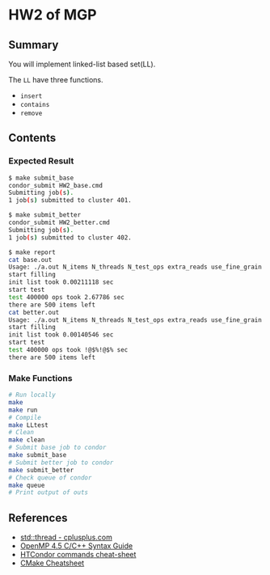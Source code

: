 # HW2 of MGP

## Summary

You will implement linked-list based set(LL).

The `LL` have three functions.

- `insert`
- `contains`
- `remove`

## Contents

### Expected Result

```bash
$ make submit_base
condor_submit HW2_base.cmd
Submitting job(s).
1 job(s) submitted to cluster 401.

$ make submit_better
condor_submit HW2_better.cmd
Submitting job(s).
1 job(s) submitted to cluster 402.

$ make report
cat base.out
Usage: ./a.out N_items N_threads N_test_ops extra_reads use_fine_grain
start filling
init list took 0.00211118 sec
start test
test 400000 ops took 2.67786 sec
there are 500 items left
cat better.out
Usage: ./a.out N_items N_threads N_test_ops extra_reads use_fine_grain
start filling
init list took 0.00140546 sec
start test
test 400000 ops took !@$%!@$% sec
there are 500 items left
```

### Make Functions

```bash
# Run locally
make
make run
# Compile
make LLtest
# Clean
make clean
# Submit base job to condor
make submit_base
# Submit better job to condor
make submit_better
# Check queue of condor
make queue
# Print output of outs
```

## References

- [std::thread - cplusplus.com](http://www.cplusplus.com/reference/thread/thread/)
- [OpenMP 4.5 C/C++ Syntax Guide](https://www.openmp.org/wp-content/uploads/OpenMP-4.5-1115-CPP-web.pdf)
- [HTCondor commands cheat-sheet](https://raggleton.github.io/condor-cheatsheet/)
- [CMake Cheatsheet](https://github.com/mortennobel/CMake-Cheatsheet/blob/master/CMake_Cheatsheet.pdf)